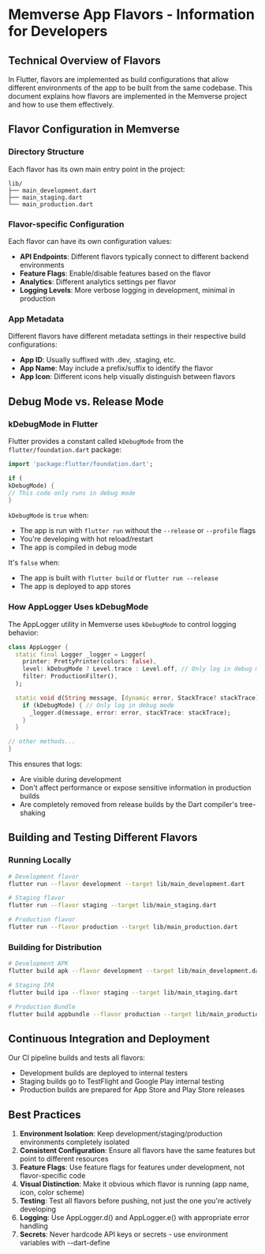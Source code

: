 # Memverse App Flavors - Information for Developers

## Technical Overview of Flavors

In Flutter, flavors are implemented as build configurations that allow different environments of the
app to be built from the same codebase. This document explains how flavors are implemented in the
Memverse project and how to use them effectively.

## Flavor Configuration in Memverse

### Directory Structure

Each flavor has its own main entry point in the project:

```
lib/
├── main_development.dart
├── main_staging.dart
└── main_production.dart
```

### Flavor-specific Configuration

Each flavor can have its own configuration values:

- **API Endpoints**: Different flavors typically connect to different backend environments
- **Feature Flags**: Enable/disable features based on the flavor
- **Analytics**: Different analytics settings per flavor
- **Logging Levels**: More verbose logging in development, minimal in production

### App Metadata

Different flavors have different metadata settings in their respective build configurations:

- **App ID**: Usually suffixed with .dev, .staging, etc.
- **App Name**: May include a prefix/suffix to identify the flavor
- **App Icon**: Different icons help visually distinguish between flavors

## Debug Mode vs. Release Mode

### kDebugMode in Flutter

Flutter provides a constant called `kDebugMode` from the `flutter/foundation.dart` package:

```dart
import 'package:flutter/foundation.dart';

if (
kDebugMode) {
// This code only runs in debug mode
}
```

`kDebugMode` is `true` when:

- The app is run with `flutter run` without the `--release` or `--profile` flags
- You're developing with hot reload/restart
- The app is compiled in debug mode

It's `false` when:

- The app is built with `flutter build` or `flutter run --release`
- The app is deployed to app stores

### How AppLogger Uses kDebugMode

The AppLogger utility in Memverse uses `kDebugMode` to control logging behavior:

```dart
class AppLogger {
  static final Logger _logger = Logger(
    printer: PrettyPrinter(colors: false),
    level: kDebugMode ? Level.trace : Level.off, // Only log in debug mode
    filter: ProductionFilter(),
  );

  static void d(String message, [dynamic error, StackTrace? stackTrace]) {
    if (kDebugMode) { // Only log in debug mode
      _logger.d(message, error: error, stackTrace: stackTrace);
    }
  }

// other methods...
}
```

This ensures that logs:

- Are visible during development
- Don't affect performance or expose sensitive information in production builds
- Are completely removed from release builds by the Dart compiler's tree-shaking

## Building and Testing Different Flavors

### Running Locally

```bash
# Development flavor
flutter run --flavor development --target lib/main_development.dart

# Staging flavor
flutter run --flavor staging --target lib/main_staging.dart

# Production flavor
flutter run --flavor production --target lib/main_production.dart
```

### Building for Distribution

```bash
# Development APK
flutter build apk --flavor development --target lib/main_development.dart

# Staging IPA
flutter build ipa --flavor staging --target lib/main_staging.dart

# Production Bundle
flutter build appbundle --flavor production --target lib/main_production.dart
```

## Continuous Integration and Deployment

Our CI pipeline builds and tests all flavors:

- Development builds are deployed to internal testers
- Staging builds go to TestFlight and Google Play internal testing
- Production builds are prepared for App Store and Play Store releases

## Best Practices

1. **Environment Isolation**: Keep development/staging/production environments completely isolated
2. **Consistent Configuration**: Ensure all flavors have the same features but point to different
   resources
3. **Feature Flags**: Use feature flags for features under development, not flavor-specific code
4. **Visual Distinction**: Make it obvious which flavor is running (app name, icon, color scheme)
5. **Testing**: Test all flavors before pushing, not just the one you're actively developing
6. **Logging**: Use AppLogger.d() and AppLogger.e() with appropriate error handling
7. **Secrets**: Never hardcode API keys or secrets - use environment variables with --dart-define